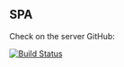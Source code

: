 ## SPA

Check on the server GitHub:   

[![Build Status](https://travis-ci.org/joemccann/dillinger.svg?branch=master)](https://binatik.github.io/posts) 


